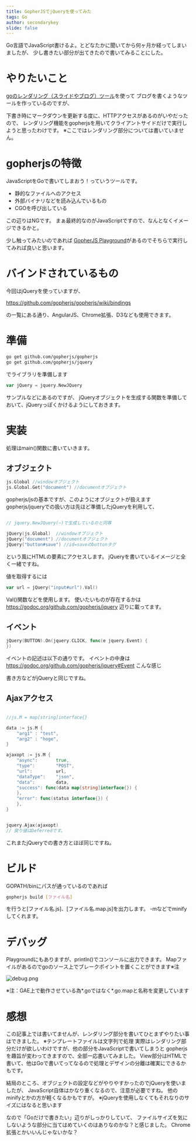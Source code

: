 ```yaml
---
title: GopherJSでjQueryを使ってみた
tags: Go
author: secondarykey
slide: false
---
```

Go言語でJavaScript書けるよ。とどなたかに聞いてから何ヶ月か経ってしまいましたが、
少し書きたい部分が出てきたので書いてみることにした。

# やりたいこと

[goのレンダリング（スライドやブログ）ツール](https://godoc.org/golang.org/x/tools/present)を使って
ブログを書くようなツールを作っているのですが、

下書き時にマークダウンを更新する度に、HTTPアクセスがあるのがいやだったので、
レンダリング機能をgopherjsを用いてクライアントサイドだけで実行しようと思ったわけです。
※ここではレンダリング部分については書いていません。

# gopherjsの特徴

JavaScriptをGoで書いてしまおう！っていうツールです。

- 静的なファイルへのアクセス
- 外部バイナリなどを読み込んでいるもの
- CGOを呼び出している

この辺りはNGです。
まぁ最終的なのがJavaScriptですので、なんとなくイメージできるかと。

少し触ってみたいのであれば
[GopherJS Playground](http://www.gopherjs.org/playground/)があるのでそちらで実行してみれば良いと思います。

# バインドされているもの

今回はjQueryを使っていますが、

https://github.com/gopherjs/gopherjs/wiki/bindings

の一覧にある通り、AngularJS、Chrome拡張、D3なども使用できます。


# 準備

```bash
go get github.com/gopherjs/gopherjs
go get github.com/gopherjs/jquery
```

でライブラリを準備します

```go
var jQuery = jquery.NewJQuery
```

サンプルなどにあるのですが、
jQueryオブジェクトを生成する関数を準備しておいて、jQueryっぽくかけるようにしておきます。


# 実装

処理はmain()関数に書いていきます。

## オブジェクト

``` go
js.Global //windowオブジェクト
js.Global.Get("document") //documentオブジェクト
```

gopherjs/jsの基本ですが、このようにオブジェクトが扱えます
gopherjs/jqueryでの扱い方は先ほど準備したjQueryを利用して、

```go

// jquery.NewJQuery(~)で生成しているのと同等

jQuery(js.Global)  //windowオブジェクト
jQuery("document") //documentオブジェクト
jQuery("button#save") //id=saveのbuttonタグ

```

という風にHTMLの要素にアクセスします。
jQueryを書いているイメージと全く一緒ですね。

値を取得するには

```go
var url = jQuery("input#url").Val()
```

Val()関数などを使用します。
使いたいものが存在するかは
https://godoc.org/github.com/gopherjs/jquery
辺りに載ってます。


## イベント

```go
jQuery(BUTTON).On(jquery.CLICK, func(e jquery.Event) {
})
```

イベントの記述は以下の通りです。
イベントの中身は
https://godoc.org/github.com/gopherjs/jquery#Event
こんな感じ

書き方などがjQueryと同じですね。

## Ajaxアクセス

```go

//js.M = map[string]interface{}

data := js.M {
    "arg1" : "test",
    "arg2" : "hoge",
}

ajaxopt := js.M {
	"async":       true,
	"type":        "POST",
	"url":         url,
	"dataType":    "json",
	"data":        data,
	"success": func(data map[string]interface{}) {
	},
	"error": func(status interface{}) {
	},
}


jquery.Ajax(ajaxopt)
// 戻り値はDeferredです。
```

これまたjQueryでの書き方とほぼ同じですね。

# ビルド

GOPATH/binにパスが通っているのであれば

```bash
gopherjs build [ファイル名]
```

を行うと[ファイル名.js]、[ファイル名.map.js]を出力します。
-mなどでminifyしてくれます。

# デバッグ

Playgroundにもありますが、println()でコンソールに出力できます。
Mapファイルがあるのでgoのソース上でブレークポイントを置くことができます※注

![debug.png](https://qiita-image-store.s3.amazonaws.com/0/17781/be1702d1-1a79-875e-ebbf-3d3a25d5e1c0.png)

※注：GAE上で動作させている為*.goではなく*.go.mapと名称を変更しています

# 感想

この記事上では書いてませんが、レンダリング部分を書いてひとまずやりたい事はできました。
※テンプレートファイルは文字列で処理
実際はレンダリング部分だけが欲しいわけですが、他の部分をJavaScriptで書いてしまうと
gopherjsを趣旨が変わってきますので、全部一応書いてみました。
View部分はHTMLで書いて、他はGoで書いてってなるので処理とデザインの分離は確実にできるかもです。

結局のところ、オブジェクトの設定などがやりやすかったのでjQueryを使いましたが、
JavaScript自体はかなり重くなるので、注意が必要ですね。
他のminifyとかの方が軽くなるかもですが。
※jQueryを使用しなくてもそれなりのサイズにはなると思います

なので「Goだけで書きたい」辺りがしっかりしていて、
ファイルサイズを気にしないような部分に当てはめていくのはありなのかな？と感じました。
Chrome拡張とかいいんじゃないかな？

